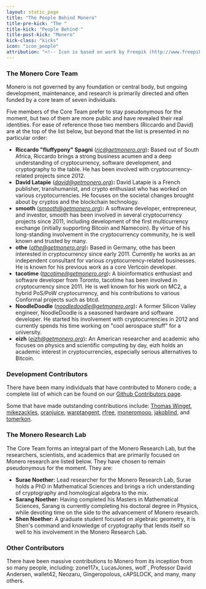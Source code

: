 ```yaml
---
layout: static_page
title: "The People Behind Monero"
title-pre-kick: "The "
title-kick: "People Behind "
title-post-kick: "Monero"
kick-class: "kicks"
icon: "icon_people"
attribution: "<!-- Icon is based on work by Freepik (http://www.freepik.com) and is licensed under Creative Commons BY 3.0 -->"
---
```


### The Monero Core Team

Monero is not governed by any foundation or central body, but ongoing development, maintenance, and research is primarily directed and often funded by a core team of seven individuals.

Five members of the Core Team prefer to stay pseudonymous for the moment, but two of them are more public and have revealed their real identities. For ease of reference those two members (Riccardo and David) are at the top of the list below, but beyond that the list is presented in no particular order:

- **Riccardo "fluffypony" Spagni** (*ric@getmonero.org*)**:** Based out of South Africa, Riccardo brings a strong business acumen and a deep understanding of cryptocurrency, software development, and cryptography to the table. He has been involved with cryptocurrency-related projects since 2012.
- **David Latapie** (*david@getmonero.org*)**:** David Latapie is a French publisher, transhumanist, and crypto enthusiast who has worked on various cryptocurrencies. He focuses on the societal changes brought about by cryptos and the blockchain technology.
- **smooth** (*smooth@getmonero.org*)**:** A software developer, entrepreneur, and investor, smooth has been involved in several cryptocurrency projects since 2011, including development of the first multicurrency exchange (initially supporting Bitcoin and Namecoin). By virtue of his long-standing involvement in the cryptocurrency community, he is well known and trusted by many.
- **othe** (*othe@getmonero.org*)**:** Based in Germany, othe has been interested in cryptocurrency since early 2011. Currently he works as an independent consultant for various cryptocurrency-related businesses. He is known for his previous work as a core Vertcoin developer.
- **tacotime** (*tacotime@getmonero.org*)**:** A bioinformatics enthusiast and software developer from Toronto, tacotime has been involved in cryptocurrency since 2011. He is well known for his work on MC2, a hybrid PoS/PoW cryptocurrency, and his contributions to various Conformal projects such as btcd.
- **NoodleDoodle** (*noodledoodle@getmonero.org*)**:** A former Silicon Valley engineer, NoodleDoodle is a seasoned hardware and software developer. He started his involvement with cryptocurrencies in 2012 and currently spends his time working on "cool aerospace stuff" for a university.
- **eizh** (*eizh@getmonero.org*)**:** An American researcher and academic who focuses on physics and scientific computing by day, eizh holds an academic interest in cryptocurrencies, especially serious alternatives to Bitcoin.

### Development Contributors

There have been many individuals that have contributed to Monero code; a complete list of which can be found on our [Github Contributors page](https://github.com/monero-project/bitmonero/graphs/contributors).

Some that have made outstanding contributions include: [Thomas Winget](https://github.com/tewinget), [mikezackles](https://github.com/mikezackles), [oranjuice](https://github.com/oranjuice), [warptangent](https://github.com/warptangent), [rfree](https://github.com/rfree2monero), [moneromooo](http://github.com/moneromooo-monero/bitmonero/branches), [jakoblind](https://github.com/jakoblind), and [tomerkon](https://github.com/tomerkon).

### The Monero Research Lab

The Core Team forms an integral part of the Monero Research Lab, but the researchers, scientists, and academics that are primarily focused on Monero research are listed below. They have chosen to remain pseudonymous for the moment. They are:

- **Surae Noether:** Lead researcher for the Monero Research Lab, Surae holds a PhD in Mathematical Sciences and brings a rich understanding of cryptography and homological algebra to the mix.
- **Sarang Noether:** Having completed his Masters in Mathematical Sciences, Sarang is currently completing his doctoral degree in Physics, while devoting time on the side to the advancement of Monero research.
- **Shen Noether:** A graduate student focused on algebraic geometry, it is Shen's command and knowledge of cryptography that lends itself so well to his involvement in the Monero Research Lab.

### Other Contributors

There have been massive contributions to Monero from its inception from so many people, including: zone117x, LucasJones, wolf`, Professor David Andersen, wallet42, Neozaru, Gingeropolous, cAPSLOCK, and many, many others.
